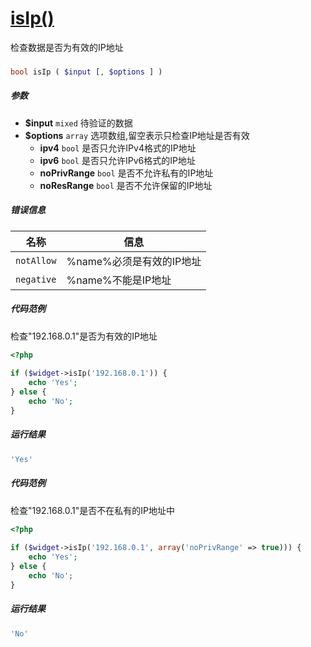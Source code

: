 [isIp()](http://twinh.github.com/widget/api/isIp)
=================================================

检查数据是否为有效的IP地址

### 
```php
bool isIp ( $input [, $options ] )
```

##### 参数
* **$input** `mixed` 待验证的数据
* **$options** `array` 选项数组,留空表示只检查IP地址是否有效
   *  **ipv4** `bool` 是否只允许IPv4格式的IP地址
   *  **ipv6** `bool` 是否只允许IPv6格式的IP地址
   *  **noPrivRange** `bool` 是否不允许私有的IP地址
   *  **noResRange** `bool` 是否不允许保留的IP地址

##### 错误信息
| **名称**              | **信息**                                                       | 
|-----------------------|----------------------------------------------------------------|
| `notAllow`            | %name%必须是有效的IP地址                                       |
| `negative`            | %name%不能是IP地址                                             |

##### 代码范例
检查"192.168.0.1"是否为有效的IP地址
```php
<?php
 
if ($widget->isIp('192.168.0.1')) {
    echo 'Yes';
} else {
    echo 'No';
}
```
##### 运行结果
```php
'Yes'
```
##### 代码范例
检查"192.168.0.1"是否不在私有的IP地址中
```php
<?php
 
if ($widget->isIp('192.168.0.1', array('noPrivRange' => true))) {
    echo 'Yes';
} else {
    echo 'No';
}
```
##### 运行结果
```php
'No'
```
